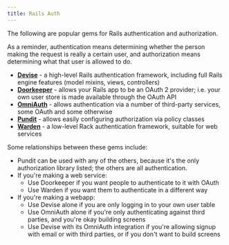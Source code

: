 ```yaml
---
title: Rails Auth
---
```


The following are popular gems for Rails authentication and authorization.

As a reminder, authentication means determining whether the person making the request is really a certain user, and authorization means determining what that user is allowed to do.

* [**Devise**](https://github.com/plataformatec/devise) - a high-level Rails authentication framework, including full Rails engine features (model mixins, views, controllers)
* [**Doorkeeper**](https://github.com/doorkeeper-gem/doorkeeper) - allows your Rails app to be an OAuth 2 provider; i.e. your own user store is made available through the OAuth API
* [**OmniAuth**](https://github.com/intridea/omniauth) - allows authentication via a number of third-party services, some OAuth and some otherwise
* [**Pundit**](https://github.com/elabs/pundit) - allows easily configuring authorization via policy classes
* [**Warden**](https://github.com/hassox/warden) - a low-level Rack authentication framework, suitable for web services

Some relationships between these gems include:

* Pundit can be used with any of the others, because it's the only authorization library listed; the others are all authentication.
* If you're making a web service:
  * Use Doorkeeper if you want people to authenticate to it with OAuth
  * Use Warden if you want them to authenticate in a different way
* If you're making a webapp:
  * Use Devise alone if you are only logging in to your own user table
  * Use OmniAuth alone if you're only authenticating against third parties, and you're okay building screens
  * Use Devise with its OmniAuth integration if you're allowing signup with email or with third parties, or if you don't want to build screens
